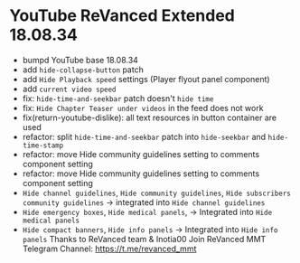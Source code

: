 # YouTube ReVanced Extended 18.08.34
- bumpd YouTube base 18.08.34
- add `hide-collapse-button` patch
- add `Hide Playback speed` settings (Player flyout panel component)
- add `current video speed`
- fix: `hide-time-and-seekbar` patch doesn't `hide time`
- fix: `Hide Chapter Teaser under videos` in the feed does not work
- fix(return-youtube-dislike): all text resources in button container are used
- refactor: split `hide-time-and-seekbar` patch into `hide-seekbar` and `hide-time-stamp`
- refactor: move Hide community guidelines setting to comments component setting
- refactor: move Hide community guidelines setting to comments component setting
- `Hide channel guidelines`, `Hide community guidelines`, `Hide subscribers community guidelines` → integrated into `Hide channel guidelines`
- `Hide emergency boxes`, `Hide medical panels`, → Integrated into `Hide medical panels`
- `Hide compact banners`, `Hide info panels` → Integrated into `Hide info panels`
Thanks to ReVanced team & Inotia00
Join ReVanced MMT Telegram Channel: https://t.me/revanced_mmt
